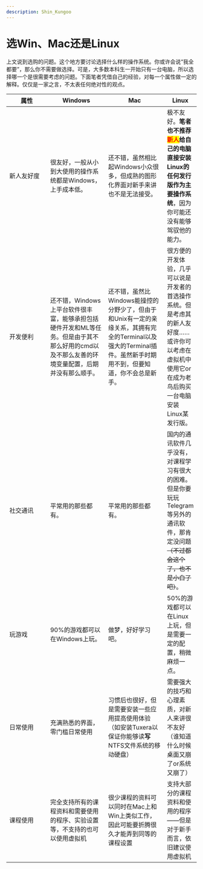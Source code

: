 ```yaml
---
description: Shin_Kungoo
---
```


# 选Win、Mac还是Linux

上文说到选购的问题。这个地方要讨论选择什么样的操作系统。你或许会说“我全都要”，那么你不需要做选择。可是，大多数本科生一开始只有一台电脑，所以选择哪一个是很需要考虑的问题。下面笔者凭借自己的经验，对每一个属性做一定的解释。仅仅是一家之言，不太表任何绝对性的观点。

<table><thead><tr><th width="158">属性</th><th width="182.35654866274905">Windows</th><th width="200.108101038177">Mac</th><th>Linux</th></tr></thead><tbody><tr><td>新人友好度</td><td>很友好，一般从小到大使用的操作系统都是Windows，上手成本低。</td><td>还不错，虽然相比起Windows小众很多，但成熟的图形化界面对新手来讲也不是无法接受。</td><td>极不友好。<strong>笔者也不推荐</strong><mark style="color:red;"><strong>新人</strong></mark><strong>给自己的电脑直接安装Linux的任何发行版作为主要操作系统</strong>，因为你可能还没有能够驾驭他的能力。</td></tr><tr><td>开发便利</td><td>还不错，Windows上平台软件很丰富，能够承担包括硬件开发和ML等任务。但是由于其不那么好用的cmd以及不那么友善的环境变量配置，后期并没有那么顺手。</td><td>还不错，虽然比Windows能操控的分野少了，但由于和Unix有一定的亲缘关系，其拥有完全的Terminal以及强大的Terminal插件。虽然新手时期用不到，但要知道，你不会总是新手。</td><td>很方便的开发体验，几乎可以说是开发者的首选操作系统。但是考虑其的新人友好度……或许你可以考虑在虚拟机中使用它or在成为老鸟后购买一台电脑安装Linux某发行版。</td></tr><tr><td>社交通讯</td><td>平常用的那些都有。</td><td>平常用的那些都有。</td><td>国内的通讯软件几乎没有，对课程学习有很大的困难。但是你要玩玩Telegram等另外的通讯软件，那肯定没问题<del>（不过都会这个了，也不是小白了吧）</del>。</td></tr><tr><td>玩游戏</td><td>90%的游戏都可以在Windows上玩。</td><td>做梦，好好学习吧。</td><td>50%的游戏都可以在Linux上玩，但是需要一定的配置，稍微麻烦一点。</td></tr><tr><td>日常使用</td><td>充满熟悉的界面，零门槛日常使用</td><td>习惯后也很好，但是需要安装一些应用提高使用体验（如安装Tuxera以保证你能够读<strong>写</strong>NTFS文件系统的移动硬盘）</td><td>需要强大的技巧和心理素质，对新人来讲很不友好（谁知道什么时候桌面又崩了or系统又崩了）</td></tr><tr><td>课程使用</td><td>完全支持所有的课程资料和需要使用的程序、实验设置等，不支持的也可以使用虚拟机</td><td>很少课程的资料可以同时在Mac上和Win上类似工作，因此可能要折腾很久才能弄到同等的课程设置</td><td>支持大部分的课程资料和使用的程序——但是对于新手而言，依旧建议使用虚拟机</td></tr></tbody></table>

